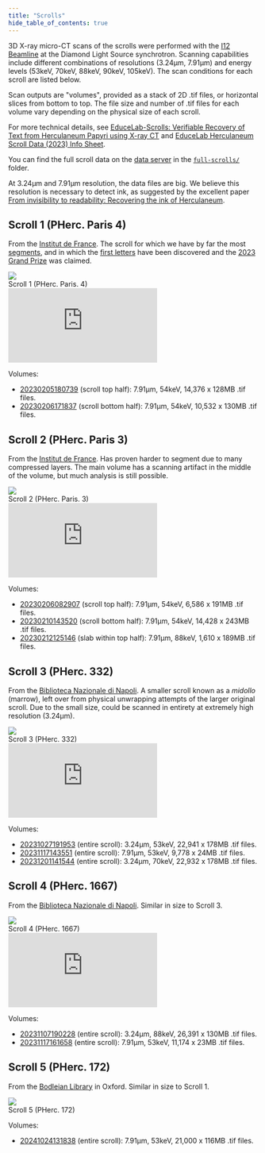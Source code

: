 ```yaml
---
title: "Scrolls"
hide_table_of_contents: true
---
```


<head>
  <html data-theme="dark" />

  <meta
    name="description"
    content="A $1,000,000+ machine learning and computer vision competition"
  />

  <meta property="og:type" content="website" />
  <meta property="og:url" content="https://scrollprize.org" />
  <meta property="og:title" content="Vesuvius Challenge" />
  <meta
    property="og:description"
    content="A $1,000,000+ machine learning and computer vision competition"
  />
  <meta
    property="og:image"
    content="https://scrollprize.org/img/social/opengraph.jpg"
  />

  <meta property="twitter:card" content="summary_large_image" />
  <meta property="twitter:url" content="https://scrollprize.org" />
  <meta property="twitter:title" content="Vesuvius Challenge" />
  <meta
    property="twitter:description"
    content="A $1,000,000+ machine learning and computer vision competition"
  />
  <meta
    property="twitter:image"
    content="https://scrollprize.org/img/social/opengraph.jpg"
  />
</head>

3D X-ray micro-CT scans of the scrolls were performed with the [I12 Beamline](https://www.diamond.ac.uk/Instruments/Imaging-and-Microscopy/I12.html) at the Diamond Light Source synchrotron. Scanning capabilities include different combinations of resolutions (3.24µm, 7.91µm) and energy levels (53keV, 70keV, 88keV, 90keV, 105keV). The scan conditions for each scroll are listed below.

Scan outputs are "volumes", provided as a stack of 2D .tif files, or horizontal slices from bottom to top.
The file size and number of .tif files for each volume vary depending on the physical size of each scroll.

For more technical details, see [EduceLab-Scrolls: Verifiable Recovery of Text from Herculaneum Papyri using X-ray CT](https://arxiv.org/abs/2304.02084) and [EduceLab Herculaneum Scroll Data (2023) Info Sheet](https://drive.google.com/file/d/1I6JNrR6A9pMdANbn6uAuXbcDNwjk8qZ2/view?usp=sharing).

You can find the full scroll data on the [data server](https://dl.ash2txt.org/) in the [`full-scrolls/`](https://dl.ash2txt.org/full-scrolls/) folder.

At 3.24µm and 7.91µm resolution, the data files are big. We believe this resolution is necessary to detect ink, as suggested by the excellent paper [From invisibility to readability: Recovering the ink of Herculaneum](https://journals.plos.org/plosone/article/file?id=10.1371/journal.pone.0215775&type=printable).

## Scroll 1 (PHerc. Paris 4)

From the [Institut de France](https://www.institutdefrance.fr/en/home/).
The scroll for which we have by far the most [segments](data_segments), and in which the [first letters](firstletters) have been discovered and the [2023 Grand Prize](grandprize) was claimed.

<div className="flex w-[100%]">
  <div className="w-[100%] mb-2 mr-2"><img src="/img/overview/scroll1-actual-new.webp" className="w-[100%]"/><figcaption className="mt-0">Scroll 1 (PHerc. Paris. 4)</figcaption></div>
</div>
<iframe className="w-[100%] max-w-[500px] mb-4 aspect-square" src="https://www.youtube.com/embed/cY5BIxkf5m0"  title="YouTube video player" frameBorder="0" allow="accelerometer; autoplay; clipboard-write; encrypted-media; gyroscope; picture-in-picture; web-share" allowFullScreen></iframe>

Volumes:

* [20230205180739](https://dl.ash2txt.org/full-scrolls/Scroll1/PHercParis4.volpkg/volumes/20230205180739/) (scroll top half): 7.91µm, 54keV, 14,376 x 128MB .tif files.
* [20230206171837](https://dl.ash2txt.org/full-scrolls/Scroll1/PHercParis4.volpkg/volumes/20230206171837/) (scroll bottom half): 7.91µm, 54keV, 10,532 x 130MB .tif files.

## Scroll 2 (PHerc. Paris 3)

From the [Institut de France](https://www.institutdefrance.fr/en/home/).
Has proven harder to segment due to many compressed layers.
The main volume has a scanning artifact in the middle of the volume, but much analysis is still possible.

<div className="flex w-[100%]">
  <div className="w-[100%] mb-2"><img src="/img/overview/scroll2-small-actual.webp" className="w-[100%]"/><figcaption className="mt-0">Scroll 2 (PHerc. Paris. 3)</figcaption></div>
</div>
<iframe className="w-[100%] max-w-[500px] mb-4 aspect-square" src="https://www.youtube.com/embed/RD-xyI8zefY"  title="YouTube video player" frameBorder="0" allow="accelerometer; autoplay; clipboard-write; encrypted-media; gyroscope; picture-in-picture; web-share" allowFullScreen></iframe>

Volumes:

* [20230206082907](https://dl.ash2txt.org/full-scrolls/Scroll2/PHercParis3.volpkg/volumes/20230206082907/) (scroll top half): 7.91µm, 54keV, 6,586 x 191MB .tif files.
* [20230210143520](https://dl.ash2txt.org/full-scrolls/Scroll2/PHercParis3.volpkg/volumes/20230210143520/) (scroll bottom half): 7.91µm, 54keV, 14,428 x 243MB .tif files.
* [20230212125146](https://dl.ash2txt.org/full-scrolls/Scroll2/PHercParis3.volpkg/volumes/20230212125146/) (slab within top half): 7.91µm, 88keV, 1,610 x 189MB .tif files.

## Scroll 3 (PHerc. 332)

From the [Biblioteca Nazionale di Napoli](https://www.bnnonline.it/it/121/officina-dei-papiri-ercolanesi).
A smaller scroll known as a *midollo* (marrow), left over from physical unwrapping attempts of the larger original scroll.
Due to the small size, could be scanned in entirety at extremely high resolution (3.24µm).

<div className="flex w-[100%]">
  <div className="sm:w-[35.5%] mb-2 mr-2"><img src="/img/overview/PHerc332.webp" className="w-[100%]"/><figcaption className="mt-[0]">Scroll 3 (PHerc. 332)</figcaption></div>
</div>
<iframe className="w-[100%] max-w-[500px] mb-4 aspect-square" src="https://www.youtube.com/embed/58mBW1hACuA"  title="YouTube video player" frameBorder="0" allow="accelerometer; autoplay; clipboard-write; encrypted-media; gyroscope; picture-in-picture; web-share" allowFullScreen></iframe>

Volumes:

* [20231027191953](https://dl.ash2txt.org/full-scrolls/Scroll3/PHerc332.volpkg/volumes/20231027191953/) (entire scroll): 3.24µm, 53keV, 22,941 x 178MB .tif files.
* [20231117143551](https://dl.ash2txt.org/full-scrolls/Scroll3/PHerc332.volpkg/volumes/20231117143551/) (entire scroll): 7.91µm, 53keV, 9,778 x 24MB .tif files.
* [20231201141544](https://dl.ash2txt.org/full-scrolls/Scroll3/PHerc332.volpkg/volumes/20231201141544/) (entire scroll): 3.24µm, 70keV, 22,932 x 178MB .tif files.

## Scroll 4 (PHerc. 1667)

From the [Biblioteca Nazionale di Napoli](https://www.bnnonline.it/it/121/officina-dei-papiri-ercolanesi).
Similar in size to Scroll 3.

<div className="flex w-[100%]">
  <div className="sm:w-[55%] mb-2"><img src="/img/overview/PHerc1667.webp" className="w-[100%]"/><figcaption className="mt-[0]">Scroll 4 (PHerc. 1667)</figcaption></div>
</div>
<iframe className="w-[100%] max-w-[500px] mb-4 aspect-square" src="https://www.youtube.com/embed/SyCZG6dc29c"  title="YouTube video player" frameBorder="0" allow="accelerometer; autoplay; clipboard-write; encrypted-media; gyroscope; picture-in-picture; web-share" allowFullScreen></iframe>

Volumes:

* [20231107190228](https://dl.ash2txt.org/full-scrolls/Scroll4/PHerc1667.volpkg/volumes/20231107190228/) (entire scroll): 3.24µm, 88keV, 26,391 x 130MB .tif files.
* [20231117161658](https://dl.ash2txt.org/full-scrolls/Scroll4/PHerc1667.volpkg/volumes/20231117161658/) (entire scroll): 7.91µm, 53keV, 11,174 x 23MB .tif files.

## Scroll 5 (PHerc. 172)

From the [Bodleian Library](https://www.bodleian.ox.ac.uk/home) in Oxford.
Similar in size to Scroll 1.

<div className="flex w-[100%]">
  <div className="sm:w-[55%] mb-2"><img src="/img/overview/PHerc172.webp" className="w-[100%]"/><figcaption className="mt-[0]">Scroll 5 (PHerc. 172)</figcaption></div>
</div>

Volumes:

* [20241024131838](https://dl.ash2txt.org/full-scrolls/Scroll5/PHerc172.volpkg/volumes/20241024131838/) (entire scroll): 7.91µm, 53keV, 21,000 x 116MB .tif files.
